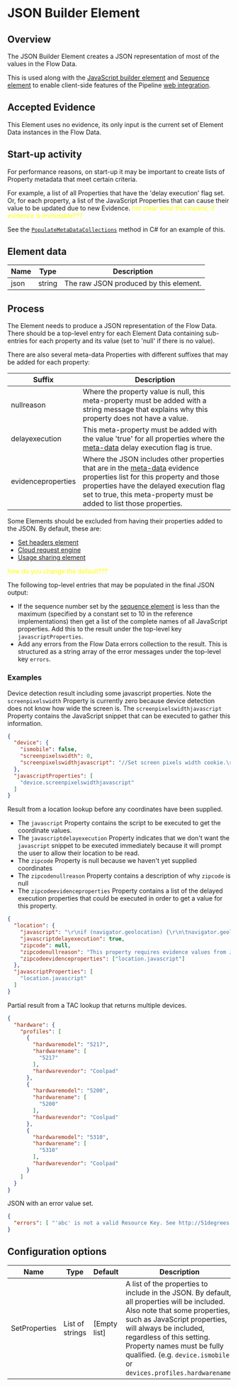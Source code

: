 # JSON Builder Element

## Overview

The JSON Builder Element creates a JSON representation of most of the values 
in the Flow Data.

This is used along with the [JavaScript builder element](javascript-builder.md)
and [Sequence element](sequence-element.md) to enable client-side features of 
the Pipeline [web integration](../../features/web-integration.md).

## Accepted Evidence

This Element uses no evidence, its only input is the current set of 
Element Data instances in the Flow Data.

## Start-up activity

For performance reasons, on start-up it may be important to create lists of 
Property metadata that meet certain criteria.

For example, a list of all Properties that have the 'delay execution' flag set.
Or, for each property, a list of the JavaScript Properties that can cause their
value to be updated due to new Evidence.
<span style="color:yellow">not clear what this means, if evidence is immutable???</span>

See the [`PopulateMetaDataCollections`](https://github.com/51Degrees/pipeline-dotnet/blob/master/FiftyOne.Pipeline.Elements/FiftyOne.Pipeline.JsonBuilderElement/FlowElement/JsonBuilderElement.cs#L715)
method in C# for an example of this.

## Element data

| **Name** | **Type** | **Description**                        |
|----------|----------|----------------------------------------|
| json     | string   | The raw JSON produced by this element. |

## Process

The Element needs to produce a JSON representation of the Flow Data. 
There should be a top-level entry for each Element Data containing sub-entries 
for each property and its value (set to 'null' if there is no value).

There are also several meta-data Properties with different suffixes that may 
be added for each property:

| **Suffix**         | **Description**                                                                                                                                                                                                                                                                              |
|--------------------|----------------------------------------------------------------------------------------------------------------------------------------------------------------------------------------------------------------------------------------------------------------------------------------------|
| nullreason         | Where the property value is null, this meta-property must be added with a string message that explains why this property does not have a value.                                                                                                                                              |
| delayexecution     | This meta-property must be added with the value 'true' for all properties where the [meta-data](../../features/properties.md#property-metadata) delay execution flag is true.                                                                                                                |
| evidenceproperties | Where the JSON includes other properties that are in the [meta-data](../../features/properties.md#property-metadata) evidence properties list for this property and those properties have the delayed execution flag set to true, this meta-property must be added to list those properties. |

Some Elements should be excluded from having their properties added to the JSON. 
By default, these are:
- [Set headers element](set-headers-element.md)
- [Cloud request engine](cloud-request-engine.md) 
- [Usage sharing element](usage-sharing-element.md) 

<span style="color:yellow">how do you change the default???</span>

The following top-level entries that may be populated in the 
final JSON output:
- If the sequence number set by the [sequence element](sequence-element.md) is less 
  than the maximum (specified by a constant set to 10 in the reference implementations) 
  then get a list of the complete names of all JavaScript properties. Add this to the 
  result under the top-level key `javascriptProperties`.
- Add any errors from the Flow Data errors collection to the result. This is structured
  as a string array of the error messages under the top-level key `errors`.

### Examples

Device detection result including some javascript properties.
Note the `screenpixelswidth` Property is currently zero because device
detection does not know how wide the screen is.
The `screenpixelswidthjavascript` Property contains the JavaScript snippet that
can be executed to gather this information.

```json
{
  "device": {
    "ismobile": false,
    "screenpixelswidth": 0,
    "screenpixelswidthjavascript": "//Set screen pixels width cookie.\r\ndocument.cookie = \"51D_ScreenPixelsWidth=\" + screen.width;"
  },
  "javascriptProperties": [
    "device.screenpixelswidthjavascript"
  ]
}
```

Result from a location lookup before any coordinates have been supplied.
- The `javascript` Property contains the script to be executed to get the 
  coordinate values.
- The `javascriptdelayexecution` Property indicates that we don't want the
  `javascript` snippet to be executed immediately because it will prompt 
  the user to allow their location to be read.
- The `zipcode` Property is null because we haven't yet supplied coordinates
- The `zipcodenullreason` Property contains a description of why `zipcode` 
  is null
- The `zipcodeevidenceproperties` Property contains a list of the delayed 
  execution properties that could be executed in order to get a value for 
  this property.

```json
{
  "location": {
    "javascript": "\r\nif (navigator.geolocation) {\r\n\tnavigator.geolocation.getCurrentPosition(function(pos) {\r\n        for (var key in pos.coords) {\r\n            document.cookie = \"51D_Pos_\" + key + \"=\" + pos.coords[key];\r\n        }\r\n        // 51D replace this comment with callback function.\r\n\t}, function(e) {\r\n        document.cookie =\"51D_Pos_Error=\" + encodeURIComponent(e.message);\r\n        // 51D replace this comment with callback function.\r\n    });\r\n}\r\n",
    "javascriptdelayexecution": true,
    "zipcode": null,
    "zipcodenullreason": "This property requires evidence values from JavaScript running on the client. It cannot be populated until a future request is made that contains this additional data.",
    "zipcodeevidenceproperties": ["location.javascript"]
  },
  "javascriptProperties": [
    "location.javascript"
  ]
}

```

Partial result from a TAC lookup that returns multiple devices.

```json
{
  "hardware": {
    "profiles": [
      {
        "hardwaremodel": "5217",
        "hardwarename": [
          "5217"
        ],
        "hardwarevendor": "Coolpad"
      },
      {      
        "hardwaremodel": "5200",
        "hardwarename": [
          "5200"
        ],
        "hardwarevendor": "Coolpad"
      },
      {
        "hardwaremodel": "5310",
        "hardwarename": [
          "5310"
        ],
        "hardwarevendor": "Coolpad"
      }
    ]
  }
}
```

JSON with an error value set.

```json
{ 
  "errors": [ "'abc' is not a valid Resource Key. See http://51degrees.com/documentation/_info__error_messages.html#Resource_key_not_valid for more information." ]
}
```

## Configuration options

| **Name**      | **Type**        | **Default**  | **Description**                                                                                                                                                                                                                                                                                                       |
|---------------|-----------------|--------------|-----------------------------------------------------------------------------------------------------------------------------------------------------------------------------------------------------------------------------------------------------------------------------------------------------------------------|
| SetProperties | List of strings | [Empty list] | A list of the properties to include in the JSON. By default, all properties will be included. Also note that some properties, such as JavaScript properties, will always be included, regardless of this setting. Property names must be fully qualified. (e.g. `device.ismobile` or `devices.profiles.hardwarename`) |

